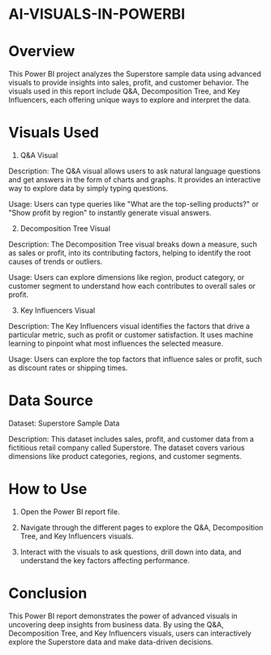 # AI-VISUALS-IN-POWERBI
 
# Overview
 
This Power BI project analyzes the Superstore sample data using advanced visuals to provide insights into sales, profit, and customer behavior. The visuals used in this report include Q&A, Decomposition Tree, and Key Influencers, each offering unique ways to explore and interpret the data.
 
# Visuals Used
 
1. Q&A Visual
 
Description: The Q&A visual allows users to ask natural language questions and get answers in the form of charts and graphs. It provides an interactive way to explore data by simply typing questions.
 
Usage: Users can type queries like "What are the top-selling products?" or "Show profit by region" to instantly generate visual answers.
 
 
2. Decomposition Tree Visual
 
Description: The Decomposition Tree visual breaks down a measure, such as sales or profit, into its contributing factors, helping to identify the root causes of trends or outliers.
 
Usage: Users can explore dimensions like region, product category, or customer segment to understand how each contributes to overall sales or profit.
 
 
3. Key Influencers Visual
 
Description: The Key Influencers visual identifies the factors that drive a particular metric, such as profit or customer satisfaction. It uses machine learning to pinpoint what most influences the selected measure.
 
Usage: Users can explore the top factors that influence sales or profit, such as discount rates or shipping times.
 
 
# Data Source
 
Dataset: Superstore Sample Data
 
Description: This dataset includes sales, profit, and customer data from a fictitious retail company called Superstore. The dataset covers various dimensions like product categories, regions, and customer segments.
 
 
# How to Use
 
1. Open the Power BI report file.
 
 
2. Navigate through the different pages to explore the Q&A, Decomposition Tree, and Key Influencers visuals.
 
 
3. Interact with the visuals to ask questions, drill down into data, and understand the key factors affecting performance.
 
 
 
# Conclusion
 
This Power BI report demonstrates the power of advanced visuals in uncovering deep insights from business data. By using the Q&A, Decomposition Tree, and Key Influencers visuals, users can interactively explore the Superstore data and make data-driven decisions.
